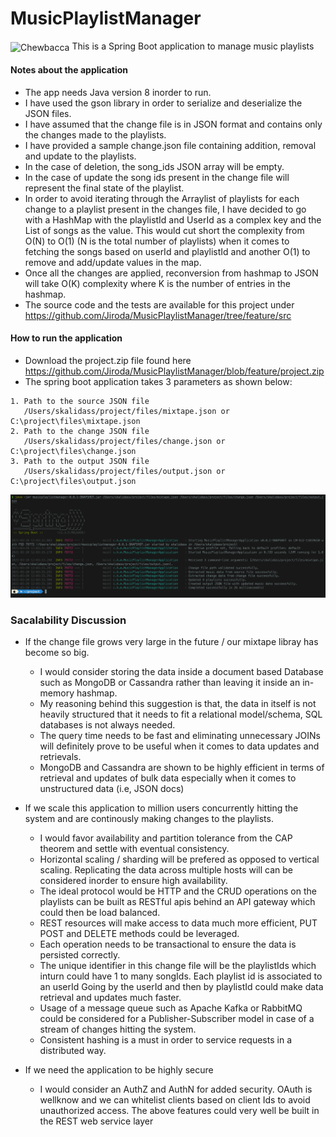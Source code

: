 # MusicPlaylistManager
<img src="https://i.imgur.com/6bI3R7z.jpg" alt="Chewbacca" width="40" height="40" align="center"/> This is a Spring Boot application to manage music playlists

####  Notes about the application
* The app needs Java version 8 inorder to run.
* I have used the gson library in order to serialize and deserialize the JSON files.
* I have assumed that the change file is in JSON format and contains only the changes made to the playlists.
* I have provided a sample change.json file containing addition, removal and update to the playlists. 
* In the case of deletion, the song_ids JSON array will be empty.
* In the case of update the song ids present in the change file will represent the final state of the playlist.
* In order to avoid iterating through the Arraylist of playlists for each change to a playlist present in the changes file, 
  I have decided to go with a HashMap with the playlistId and UserId as a complex key and the List of songs as the value. 
  This would cut short the complexity from O(N) to O(1) (N is the total number of playlists) when it comes to fetching the songs based on userId and playlistId 
  and another O(1) to remove and add/update values in the map.
* Once all the changes are applied, reconversion from hashmap to JSON will take O(K) complexity where K is the number of entries in the hashmap.
* The source code and the tests are available for this project under https://github.com/Jiroda/MusicPlaylistManager/tree/feature/src

####  How to run the application
* Download the project.zip file found here https://github.com/Jiroda/MusicPlaylistManager/blob/feature/project.zip
* The spring boot application takes 3 parameters as shown below:
```
1. Path to the source JSON file 
   /Users/skalidass/project/files/mixtape.json or C:\project\files\mixtape.json
2. Path to the change JSON file 
   /Users/skalidass/project/files/change.json or C:\project\files\change.json
3. Path to the output JSON file
   /Users/skalidass/project/files/output.json or C:\project\files\output.json
```
![how to run jar](https://github.com/Jiroda/MusicPlaylistManager/blob/feature/run-jar.png)

### Sacalability Discussion
* If the change file grows very large in the future / our mixtape libray has become so big.

  * I would consider storing the data inside a document based Database such as MongoDB or Cassandra rather than leaving it inside an in-memory hashmap.
  * My reasoning behind this suggestion is that, the data in itself is not heavily structured that it needs to fit a relational model/schema, 
    SQL databases is not always needed.
  * The query time needs to be fast and eliminating unnecessary JOINs will definitely prove to be useful when it comes to data updates and retrievals.
  * MongoDB and Cassandra are shown to be highly efficient in terms of retrieval and updates of bulk data especially when it comes to unstructured data (i.e, JSON docs)

* If we scale this application to million users concurrently hitting the system and are continously making changes to the playlists.

  * I would favor availability and partition tolerance from the CAP theorem and settle with eventual consistency.
  * Horizontal scaling / sharding will be prefered as opposed to vertical scaling. 
    Replicating the data across multiple hosts will can be considered inorder to ensure high availability.
  * The ideal protocol would be HTTP and the CRUD operations on the playlists can be built as RESTful apis behind an API gateway which could then be load balanced.
  * REST resources will make access to data much more efficient, PUT POST and DELETE methods could be leveraged.
  * Each operation needs to be transactional to ensure the data is persisted correctly.
  * The unique identifier in this change file will be the playlistIds which inturn could have 1 to many songIds. Each playlist id is associated to an userId
    Going by the userId and then by playlistId could make data retrieval and updates much faster.
  * Usage of a message queue such as Apache Kafka or RabbitMQ could be considered for a Publisher-Subscriber model in case of a stream of changes hitting the system.
  * Consistent hashing is a must in order to service requests in a distributed way.

* If we need the application to be highly secure
 
  * I would consider an AuthZ and AuthN for added security. OAuth is wellknow and we can whitelist clients based on client Ids to avoid unauthorized access.
    The above features could very well be built in the REST web service layer
